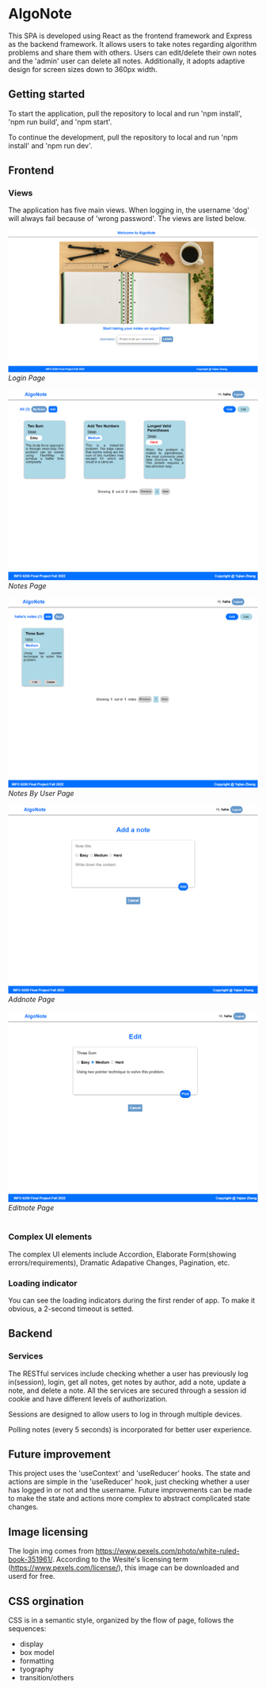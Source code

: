 # AlgoNote

This SPA is developed using React as the frontend framework and Express as the backend framework. It allows users to take notes regarding algorithm problems and share them with others. Users can edit/delete their own notes and the 'admin' user can delete all notes. Additionally, it adopts adaptive design for screen sizes down to 360px width.

## Getting started

To start the application, pull the repository to local and run 'npm install', 'npm run build', and 'npm start'.

To continue the development, pull the repository to local and run 'npm install' and 'npm run dev'.

## Frontend

### Views

The application has five main views. When logging in, the username 'dog' will always fail because of 'wrong password'. The views are listed below.

![Login page](screenshots/login.png)
_Login Page_
<br /><br />
![Notes page](screenshots/notes.png)
_Notes Page_
<br /><br />
![Notes by user page](screenshots/notesbyuser.png)
_Notes By User Page_
<br /><br />
![Addnote page](screenshots/addnote.png)
_Addnote Page_
<br /><br />
![Editnote page](screenshots/editnote.png)
_Editnote Page_
<br /><br />

### Complex UI elements

The complex UI elements include Accordion, Elaborate Form(showing errors/requirements), Dramatic Adapative Changes, Pagination, etc.

### Loading indicator

You can see the loading indicators during the first render of app. To make it obvious, a 2-second timeout is setted.

## Backend

### Services

The RESTful services include checking whether a user has previously log in(session), login, get all notes, get notes by author, add a note, update a note, and delete a note. All the services are secured through a session id cookie and have different levels of authorization.

Sessions are designed to allow users to log in through multiple devices.

Polling notes (every 5 seconds) is incorporated for better user experience.

## Future improvement

This project uses the 'useContext' and 'useReducer' hooks. The state and actions are simple in the 'useReducer' hook, just checking whether a user has logged in or not and the username. Future improvements can be made to make the state and actions more complex to abstract complicated state changes.

## Image licensing

The login img comes from https://www.pexels.com/photo/white-ruled-book-351961/.
According to the Wesite's licensing term (https://www.pexels.com/license/), this image can be downloaded and userd for free.

## CSS orgination

CSS is in a semantic style, organized by the flow of page, follows the sequences:

- display
- box model
- formatting
- tyography
- transition/others
